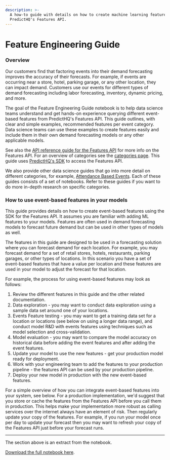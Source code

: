 ```yaml
---
description: >-
  A how-to guide with details on how to create machine learning features using
  PredictHQ's Features API.
---
```


# Feature Engineering Guide

### Overview

Our customers find that factoring events into their demand forecasting improves the accuracy of their forecasts. For example, if events are occurring near a store, hotel, parking garage, or any other location, they can impact demand. Customers use our events for different types of demand forecasting including labor forecasting, inventory, dynamic pricing, and more.

The goal of the Feature Engineering Guide notebook is to help data science teams understand and get hands-on experience querying different event-based features from PredictHQ's Features API. This guide outlines, with clear and simple examples, recommended features per event category. Data science teams can use these examples to create features easily and include them in their own demand forecasting models or any other applicable models.

See also the [API reference guide for the Features API](../../../api/features/get-features.md) for more info on the Features API. For an overview of categories see the [categories page](../../predicthq-data/event-categories/). This guide uses [PredictHQ's SDK](../../../predicthq-api/sdks/python-sdk.md) to access the Features API.

We also provide other data science guides that go into more detail on different categories, for example, [Attendance Based Events](../event-data-science-guides/attendance-based-events-data-science-guides.md). Each of these guides consists of a set of notebooks. Refer to these guides if you want to do more in-depth research on specific categories.

### How to use event-based features in your models

This guide provides details on how to create event-based features using the SDK for the Features API. It assumes you are familiar with adding ML features to your models. Features are often used in demand forecasting models to forecast future demand but can be used in other types of models as well.

The features in this guide are designed to be used in a forecasting solution where you can forecast demand for each location. For example, you may forecast demand for a set of retail stores, hotels, restaurants, parking garages, or other types of locations. In this scenario you have a set of event-based features that have a value per location and these features are used in your model to adjust the forecast for that location.

For example, the process for using event-based features may look as follows:

1. Review the different features in this guide and the other related documentation.
2. Data exploration - you may want to conduct data exploration using a sample data set around one of your locations.
3. Events Feature testing - you may want to get a training data set for a location or locations (see below on using a longer data range), and conduct model R\&D with events features using techniques such as model selection and cross-validation.
4. Model evaluation - you may want to compare the model accuracy on historical data before adding the event features and after adding the event features.
5. Update your model to use the new features - get your production model ready for deployment.
6. Work with your engineering team to add the features to your production pipeline - the features API can be used by your production pipeline.
7. Deploy your new model in production with the new event-based features.

For a simple overview of how you can integrate event-based features into your system, see below. For a production implementation, we'd suggest that you store or cache the features from the Features API before you call them in production. This helps make your implementation more robust as calling services over the internet always have an element of risk. Then regularly update your copy of the features. For example, if you run your model once per day to update your forecast then you may want to refresh your copy of the Features API just before your forecast runs.

***

The section above is an extract from the notebook.

[Download the full notebook here](https://github.com/predicthq/phq-data-science-docs/blob/master/feature-engineering-guide/feature\_engineering\_guide.ipynb).
